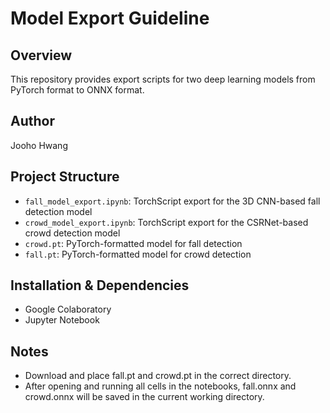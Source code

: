 # Model Export Guideline

## Overview

This repository provides export scripts for two deep learning models from PyTorch format to ONNX format.

## Author

Jooho Hwang

## Project Structure

- `fall_model_export.ipynb`: TorchScript export for the 3D CNN-based fall detection model
- `crowd_model_export.ipynb`: TorchScript export for the CSRNet-based crowd detection model
- `crowd.pt`: PyTorch-formatted model for fall detection
- `fall.pt`: PyTorch-formatted model for crowd detection

## Installation & Dependencies

- Google Colaboratory
- Jupyter Notebook

## Notes

- Download and place fall.pt and crowd.pt in the correct directory.
- After opening and running all cells in the notebooks, fall.onnx and crowd.onnx will be saved in the current working directory.